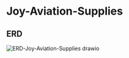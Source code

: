 # Joy-Aviation-Supplies
## ERD 

![ERD-Joy-Aviation-Supplies drawio](https://github.com/user-attachments/assets/278900a0-554f-4dce-8a03-beb273e8b5e0)
